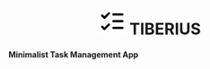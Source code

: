 <h1 style="text-align: center">
<img src="./public/logo.svg">
TIBERIUS
</h1>

<h4>Minimalist Task Management App</h4>
